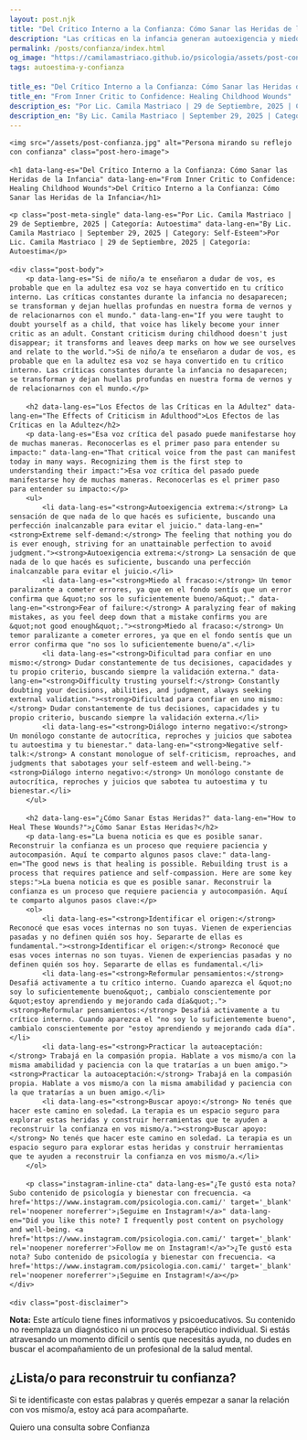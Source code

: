 ```yaml
---
layout: post.njk
title: "Del Crítico Interno a la Confianza: Cómo Sanar las Heridas de la Infancia | Blog Camila Mastriaco"
description: "Las críticas en la infancia generan autoexigencia y miedo al fracaso en la adultez. Aprendé a sanar esas heridas y a reconstruir la confianza en vos mismo/a."
permalink: /posts/confianza/index.html
og_image: "https://camilamastriaco.github.io/psicologia/assets/post-confianza.jpg"
tags: autoestima-y-confianza

title_es: "Del Crítico Interno a la Confianza: Cómo Sanar las Heridas de la Infancia"
title_en: "From Inner Critic to Confidence: Healing Childhood Wounds"
description_es: "Por Lic. Camila Mastriaco | 29 de Septiembre, 2025 | Categoría: Autoestima"
description_en: "By Lic. Camila Mastriaco | September 29, 2025 | Category: Self-Esteem"
---
```




    
    <img src="/assets/post-confianza.jpg" alt="Persona mirando su reflejo con confianza" class="post-hero-image">
    
    <h1 data-lang-es="Del Crítico Interno a la Confianza: Cómo Sanar las Heridas de la Infancia" data-lang-en="From Inner Critic to Confidence: Healing Childhood Wounds">Del Crítico Interno a la Confianza: Cómo Sanar las Heridas de la Infancia</h1>
<div id="share-buttons-container"></div>

    <p class="post-meta-single" data-lang-es="Por Lic. Camila Mastriaco | 29 de Septiembre, 2025 | Categoría: Autoestima" data-lang-en="By Lic. Camila Mastriaco | September 29, 2025 | Category: Self-Esteem">Por Lic. Camila Mastriaco | 29 de Septiembre, 2025 | Categoría: Autoestima</p>
    
    <div class="post-body">
        <p data-lang-es="Si de niño/a te enseñaron a dudar de vos, es probable que en la adultez esa voz se haya convertido en tu crítico interno. Las críticas constantes durante la infancia no desaparecen; se transforman y dejan huellas profundas en nuestra forma de vernos y de relacionarnos con el mundo." data-lang-en="If you were taught to doubt yourself as a child, that voice has likely become your inner critic as an adult. Constant criticism during childhood doesn't just disappear; it transforms and leaves deep marks on how we see ourselves and relate to the world.">Si de niño/a te enseñaron a dudar de vos, es probable que en la adultez esa voz se haya convertido en tu crítico interno. Las críticas constantes durante la infancia no desaparecen; se transforman y dejan huellas profundas en nuestra forma de vernos y de relacionarnos con el mundo.</p>

        <h2 data-lang-es="Los Efectos de las Críticas en la Adultez" data-lang-en="The Effects of Criticism in Adulthood">Los Efectos de las Críticas en la Adultez</h2>
        <p data-lang-es="Esa voz crítica del pasado puede manifestarse hoy de muchas maneras. Reconocerlas es el primer paso para entender su impacto:" data-lang-en="That critical voice from the past can manifest today in many ways. Recognizing them is the first step to understanding their impact:">Esa voz crítica del pasado puede manifestarse hoy de muchas maneras. Reconocerlas es el primer paso para entender su impacto:</p>
        <ul>
            <li data-lang-es="<strong>Autoexigencia extrema:</strong> La sensación de que nada de lo que hacés es suficiente, buscando una perfección inalcanzable para evitar el juicio." data-lang-en="<strong>Extreme self-demand:</strong> The feeling that nothing you do is ever enough, striving for an unattainable perfection to avoid judgment."><strong>Autoexigencia extrema:</strong> La sensación de que nada de lo que hacés es suficiente, buscando una perfección inalcanzable para evitar el juicio.</li>
            <li data-lang-es="<strong>Miedo al fracaso:</strong> Un temor paralizante a cometer errores, ya que en el fondo sentís que un error confirma que &quot;no sos lo suficientemente bueno/a&quot;." data-lang-en="<strong>Fear of failure:</strong> A paralyzing fear of making mistakes, as you feel deep down that a mistake confirms you are &quot;not good enough&quot;."><strong>Miedo al fracaso:</strong> Un temor paralizante a cometer errores, ya que en el fondo sentís que un error confirma que "no sos lo suficientemente bueno/a".</li>
            <li data-lang-es="<strong>Dificultad para confiar en uno mismo:</strong> Dudar constantemente de tus decisiones, capacidades y tu propio criterio, buscando siempre la validación externa." data-lang-en="<strong>Difficulty trusting yourself:</strong> Constantly doubting your decisions, abilities, and judgment, always seeking external validation."><strong>Dificultad para confiar en uno mismo:</strong> Dudar constantemente de tus decisiones, capacidades y tu propio criterio, buscando siempre la validación externa.</li>
            <li data-lang-es="<strong>Diálogo interno negativo:</strong> Un monólogo constante de autocrítica, reproches y juicios que sabotea tu autoestima y tu bienestar." data-lang-en="<strong>Negative self-talk:</strong> A constant monologue of self-criticism, reproaches, and judgments that sabotages your self-esteem and well-being."><strong>Diálogo interno negativo:</strong> Un monólogo constante de autocrítica, reproches y juicios que sabotea tu autoestima y tu bienestar.</li>
        </ul>

        <h2 data-lang-es="¿Cómo Sanar Estas Heridas?" data-lang-en="How to Heal These Wounds?">¿Cómo Sanar Estas Heridas?</h2>
        <p data-lang-es="La buena noticia es que es posible sanar. Reconstruir la confianza es un proceso que requiere paciencia y autocompasión. Aquí te comparto algunos pasos clave:" data-lang-en="The good news is that healing is possible. Rebuilding trust is a process that requires patience and self-compassion. Here are some key steps:">La buena noticia es que es posible sanar. Reconstruir la confianza es un proceso que requiere paciencia y autocompasión. Aquí te comparto algunos pasos clave:</p>
        <ol>
            <li data-lang-es="<strong>Identificar el origen:</strong> Reconocé que esas voces internas no son tuyas. Vienen de experiencias pasadas y no definen quién sos hoy. Separarte de ellas es fundamental."><strong>Identificar el origen:</strong> Reconocé que esas voces internas no son tuyas. Vienen de experiencias pasadas y no definen quién sos hoy. Separarte de ellas es fundamental.</li>
            <li data-lang-es="<strong>Reformular pensamientos:</strong> Desafiá activamente a tu crítico interno. Cuando aparezca el &quot;no soy lo suficientemente bueno&quot;, cambialo conscientemente por &quot;estoy aprendiendo y mejorando cada día&quot;."><strong>Reformular pensamientos:</strong> Desafiá activamente a tu crítico interno. Cuando aparezca el "no soy lo suficientemente bueno", cambialo conscientemente por "estoy aprendiendo y mejorando cada día".</li>
            <li data-lang-es="<strong>Practicar la autoaceptación:</strong> Trabajá en la compasión propia. Hablate a vos mismo/a con la misma amabilidad y paciencia con la que tratarías a un buen amigo."><strong>Practicar la autoaceptación:</strong> Trabajá en la compasión propia. Hablate a vos mismo/a con la misma amabilidad y paciencia con la que tratarías a un buen amigo.</li>
            <li data-lang-es="<strong>Buscar apoyo:</strong> No tenés que hacer este camino en soledad. La terapia es un espacio seguro para explorar estas heridas y construir herramientas que te ayuden a reconstruir la confianza en vos mismo/a."><strong>Buscar apoyo:</strong> No tenés que hacer este camino en soledad. La terapia es un espacio seguro para explorar estas heridas y construir herramientas que te ayuden a reconstruir la confianza en vos mismo/a.</li>
        </ol>
        
        <p class="instagram-inline-cta" data-lang-es="¿Te gustó esta nota? Subo contenido de psicología y bienestar con frecuencia. <a href='https://www.instagram.com/psicologia.con.cami/' target='_blank' rel='noopener noreferrer'>¡Seguime en Instagram!</a>" data-lang-en="Did you like this note? I frequently post content on psychology and well-being. <a href='https://www.instagram.com/psicologia.con.cami/' target='_blank' rel='noopener noreferrer'>Follow me on Instagram!</a>">¿Te gustó esta nota? Subo contenido de psicología y bienestar con frecuencia. <a href='https://www.instagram.com/psicologia.con.cami/' target='_blank' rel='noopener noreferrer'>¡Seguime en Instagram!</a></p>
    </div>
    
    <div class="post-disclaimer">
<p data-lang-es="<strong>Nota:</strong> Este artículo tiene fines informativos y psicoeducativos. Su contenido no reemplaza un diagnóstico ni un proceso terapéutico individual. Si estás atravesando un momento difícil o sentís que necesitás ayuda, no dudes en buscar el acompañamiento de un profesional de la salud mental." data-lang-en="<strong>Disclaimer:</strong> This article is for informational and psychoeducational purposes only. It is not a substitute for a professional diagnosis or an individual therapeutic process. If you are going through a difficult time or feel you need help, do not hesitate to seek support from a mental health professional.">
<strong>Nota:</strong> Este artículo tiene fines informativos y psicoeducativos. Su contenido no reemplaza un diagnóstico ni un proceso terapéutico individual. Si estás atravesando un momento difícil o sentís que necesitás ayuda, no dudes en buscar el acompañamiento de un profesional de la salud mental.
</p>
</div>

<section id="cta-post" class="animate-on-scroll">
        <h2 data-lang-es="¿Lista/o para reconstruir tu confianza?" data-lang-en="Ready to rebuild your confidence?">¿Lista/o para reconstruir tu confianza?</h2>
        <p data-lang-es="Si te identificaste con estas palabras y querés empezar a sanar la relación con vos mismo/a, estoy acá para acompañarte." data-lang-en="If these words resonated with you and you want to start healing the relationship with yourself, I'm here to support you.">Si te identificaste con estas palabras y querés empezar a sanar la relación con vos mismo/a, estoy acá para acompañarte.</p>
        <a 
            class="btn whatsapp-trigger" 
            data-location="post_confianza_cta" 
            target="_blank" 
            rel="noopener noreferrer" 
            data-lang-es="Quiero una consulta sobre Confianza" 
            data-lang-en="I want a consultation about Confidence" 
            data-whatsapp-es="Hola Camila, leí tu nota sobre Confianza y Crítico Interno y quisiera consultarte sobre las sesiones." 
            data-whatsapp-en="Hi Camila, I read your note about Confidence and Inner Critic and would like to ask about the sessions." 
        >Quiero una consulta sobre Confianza</a>
    </section>

